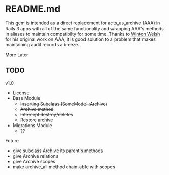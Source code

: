 README.md
=================

This gem is intended as a direct replacement for acts\_as\_archive (AAA)
in Rails 3 apps with all of the same functionality and wrapping AAA's 
methods in aliases to maintain compatibilty for some time. Thanks to 
[Winton Welsh](https://github.com/winton "Winton on github") for his 
original work on AAA, it is good solution to a problem that makes 
maintaining audit records a breeze.

More Later

TODO
-----------------

v1.0

 *  License
 *  Base Module
     *  <del> Inserting Subclass (SomeModel::Archive) </del>
     *  <del> Archive method </del>
     *  <del> Intercept destroy/deletes </del>
     *  Restore archive
 *  Migrations Module
     *  ??

Future

 *  give subclass Archive its parent's methods
 *  give Archive relations
 *  give Archive scopes
 *  make archive\_all method chain-able with scopes 
